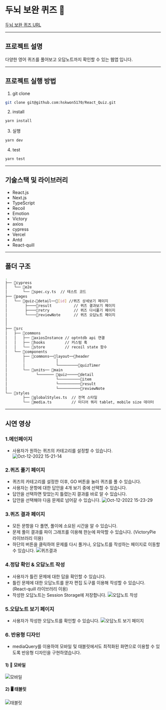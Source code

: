 # 두뇌 보완 퀴즈 🧠


[두뇌 보완 퀴즈 URL](https://reactquiz-virid.vercel.app/)

---

## 프로젝트 설명
다양한 영어 퀴즈를 풀어보고 오답노트까지 확인할 수 있는 웹앱 입니다.

---

## 프로젝트 실행 방법

1. git clone

```bash
git clone git@github.com:hskwon5170/React_Quiz.git
```

2. install

```bash
yarn install
```

3. 실행

```bash
yarn dev
```

4. test

```bash
yarn test
```

---

## 기술스택 및 라이브러리

- React.js
- Next.js
- TypeScript
- Recoil
- Emotion
- Victory
- axios
- cypress
- Vercel
- Antd
- React-quill

---

## 폴더 구조

```bash
.
├── 📂cypress
│   └── 📂e2e
│       └── 📜spec.cy.ts  // 테스트 코드
├── 📂pages
│   └── 📂quiz⎯📂detail──📂[id] //퀴즈 상세보기 페이지
│        ├────📂result          // 퀴즈 결과보기 페이지
│        ├────📂retry           // 퀴즈 다시풀기 페이지
│        └────📂reviewNote      // 퀴즈 오답노트 페이지
│
│
├── 📂src
│   ├── 📂commons
│   │   ├── 📂axiosInstance // optntdb api 연결
│   │   ├── 📂hooks         // 커스텀 훅
│   │   └── 📂store         // recoil state 함수
│   └── 📂components
│       ├── 📂commons──📂layout──📂header
│       │              │
│       │              └─────────📂quizTimer 
│       └── 📂units── 📂main   
│             └─────── 📂quiz─────📂detail
│                      └──────────📂item
│                      └──────────📂result
│                      └──────────📂reviewNote
└── 📂styles
        ├── 📜globalStyles.ts  // 전역 스타일
        └── 📜media.ts         // 미디어 쿼리 tablet, mobile size 데이터
```

---

## 시연 영상
### 1.메인페이지
- 사용자가 원하는 퀴즈의 카테고리를 설정할 수 있습니다.
![Oct-12-2022 15-21-14](https://user-images.githubusercontent.com/104052466/195265324-f70a899d-7d23-44cf-add5-decc833eb038.gif)


### 2.퀴즈 풀기 페이지
- 퀴즈의 카테고리를 설정한 이후, GO 버튼을 눌러 퀴즈를 풀 수 있습니다.
- 사용자는 문항에 대한 답안을 4개 보기 중에 선택할 수 있습니다.
- 답안을 선택하면 맞았는지 틀렸는지 결과를 바로 알 수 있습니다.
- 답안을 선택해야 다음 문제로 넘어갈 수 있습니다.
![Oct-12-2022 15-23-29](https://user-images.githubusercontent.com/104052466/195265710-ce2e46a7-950c-47a8-9b43-d0cdb6b6dd0b.gif)

### 3.퀴즈 결과 페이지
- 모든 문항을 다 풀면, 풀이에 소요된 시간을 알 수 있습니다.
- 문제 풀이 결과를 파이 그래프를 이용해 한눈에 파악할 수 있습니다. (VictoryPie 라이브러리 이용)
- 하단의 버튼을 클릭하여 문제를 다시 풀거나, 오답노트를 작성하는 페이지로 이동할 수 있습니다.
![퀴즈결과](https://user-images.githubusercontent.com/104052466/195266100-30470eb4-3b3f-4dce-9ba2-33f508b576b1.gif)

### 4.정답 확인 & 오답노트 작성
- 사용자가 틀린 문제에 대한 답을 확인할 수 있습니다.
- 틀린 문제에 대한 오답노트를 문자 편집 도구를 이용해 작성할 수 있습니다. (React-quill 라이브러리 이용)
- 작성한 오답노트는 Session Storage에 저장합니다.
![오답노트 작성](https://user-images.githubusercontent.com/104052466/195266351-1d95403d-06a2-4631-970f-8c8bdae5cc87.gif)

### 5.오답노트 보기 페이지
- 사용자가 작성한 오답노트를 확인할 수 있습니다.
![오답노트 보기 페이지](https://user-images.githubusercontent.com/104052466/195266648-66c92ae7-e67f-485d-8f96-3d9b0cb17f45.gif)

### 6. 반응형 디자인
- mediaQuery를 이용하여 모바일 및 태블릿에서도 최적화된 화면으로 이용할 수 있도록 반응형 디자인을 구현하였습니다.
#### 1) 📱 모바일
![모바일](https://user-images.githubusercontent.com/104052466/195269901-8c59133c-90cf-4899-849c-3f2cf5031f7a.gif)
#### 2) 🖥 태블릿
![태블릿](https://user-images.githubusercontent.com/104052466/195270372-df0c58d4-31cf-4105-9df9-725aa4ea3452.gif)






